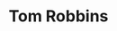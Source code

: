---
title: "Tom Robbins"
hashtag: "tom-robbins"
born-on: 1932-07-22
layout: hashtag
tags:
  - American
  - Writer
  - Human Being
  - La Conner
  - alive at the moment
---